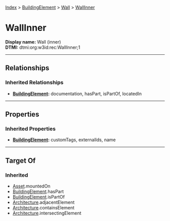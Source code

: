 [Index](../../Index.md) > [BuildingElement](../BuildingElement.md) > [Wall](Wall.md) > [WallInner](#)
# WallInner

**Display name:** Wall (inner)<br />
**DTMI:** dtmi:org:w3id:rec:WallInner;1

---

## Relationships

### Inherited Relationships
* **[BuildingElement](../BuildingElement.md):** documentation, hasPart, isPartOf, locatedIn

---

## Properties

### Inherited Properties
* **[BuildingElement](../BuildingElement.md):** customTags, externalIds, name

---

## Target Of
### Inherited
* [Asset](../../Asset/Asset.md).mountedOn
* [BuildingElement](../BuildingElement.md).hasPart
* [BuildingElement](../BuildingElement.md).isPartOf
* [Architecture](../../Space/Architecture/Architecture.md).adjacentElement
* [Architecture](../../Space/Architecture/Architecture.md).containsElement
* [Architecture](../../Space/Architecture/Architecture.md).intersectingElement
